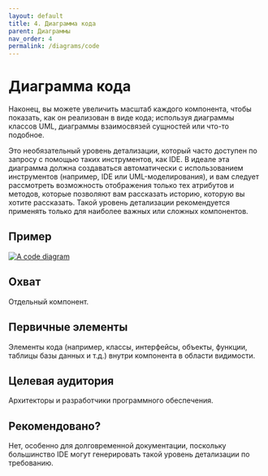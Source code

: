 ```yaml
---
layout: default
title: 4. Диаграмма кода
parent: Диаграммы
nav_order: 4
permalink: /diagrams/code
---
```


# Диаграмма кода

Наконец, вы можете увеличить масштаб каждого компонента, чтобы показать, как он реализован в виде кода; используя 
диаграммы классов UML, диаграммы взаимосвязей сущностей или что-то подобное.

Это необязательный уровень детализации, который часто доступен по запросу с помощью таких инструментов, как IDE. В 
идеале эта диаграмма должна создаваться автоматически с использованием инструментов (например, IDE или 
UML-моделирования), и вам следует рассмотреть возможность отображения только тех атрибутов и методов, которые позволяют
вам рассказать историю, которую вы хотите рассказать. Такой уровень детализации рекомендуется применять только для 
наиболее важных или сложных компонентов.

## Пример

[![A code diagram](https://static.structurizr.com/workspace/36141/diagrams/MainframeBankingSystemFacade.png)](https://static.structurizr.com/workspace/36141/diagrams/MainframeBankingSystemFacade.png)

## Охват

Отдельный компонент.

## Первичные элементы

Элементы кода (например, классы, интерфейсы, объекты, функции, таблицы базы данных и т.д.) внутри компонента в 
области видимости.

## Целевая аудитория

Архитекторы и разработчики программного обеспечения.

## Рекомендовано?

Нет, особенно для долговременной документации, поскольку большинство IDE могут генерировать такой уровень детализации
по требованию.